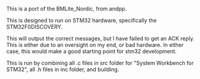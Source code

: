 This is a port of the BMLite_Nordic, from andpp.

This is designed to run on STM32 hardware, specifically the STM32F0DISCOVERY.  

This will output the correct messages, but I have failed to get an ACK reply.  This is either due to an oversight on my end, or bad hardware.  In either case, this would make a good starting point for stm32 development.

This is run by combining all .c files in src folder for "System Workbench for STM32", all .h files in inc folder, and building.
